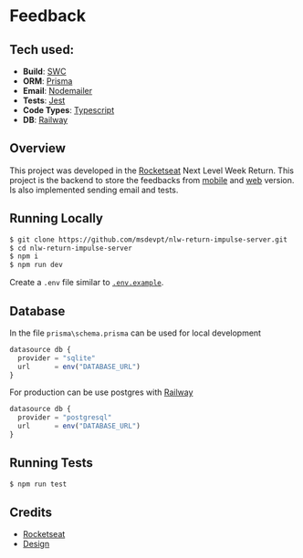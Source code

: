 # Feedback

## Tech used:

- **Build**: [SWC](https://swc.rs/)
- **ORM**: [Prisma](https://www.prisma.io/)
- **Email**: [Nodemailer](https://nodemailer.com/)
- **Tests**: [Jest](https://jestjs.io/)
- **Code Types**: [Typescript](https://www.typescriptlang.org/)
- **DB**: [Railway](https://railway.app/)

## Overview

This project was developed in the [Rocketseat](https://www.rocketseat.com.br/) Next Level Week Return.
This project is the backend to store the feedbacks from [mobile](https://github.com/msdevpt/nlw-return-impulse-mobile) and [web](https://github.com/msdevpt/nlw-return-impulse-web) version. Is also implemented sending email and tests.

## Running Locally

```bash
$ git clone https://github.com/msdevpt/nlw-return-impulse-server.git
$ cd nlw-return-impulse-server
$ npm i
$ npm run dev
```

Create a `.env` file similar to [`.env.example`](https://github.com/msdevpt/nlw-return-impulse-server/blob/master/.env.example).


## Database
In the file `prisma\schema.prisma` can be used for local development

```js
datasource db {
  provider = "sqlite"
  url      = env("DATABASE_URL")
}
```

For production can be use postgres with [Railway](https://railway.app/)
```js
datasource db {
  provider = "postgresql"
  url      = env("DATABASE_URL")
}
```

## Running Tests

```bash
$ npm run test
```

## Credits

- [Rocketseat](https://www.rocketseat.com.br/) 
- [Design](https://www.figma.com/file/gI2bEhIGwT1tT3Tbr5tEwG/Feedback-Widget-Community)
